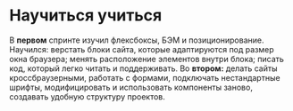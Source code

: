 # Научиться учиться #
   В **первом** спринте изучил флексбоксы, БЭМ и 
позиционирование.  
Научился: верстать блоки сайта, которые адаптируются 
под размер окна браузера; менять расположение 
элементов внутри блока; писать код, который легко 
читать и поддерживать.
   Во **втором:** делать сайты кроссбраузерными,
работать с формами,
подключать нестандартные шрифты,
модифицировать и использовать компоненты заново,
создавать удобную структуру проектов.